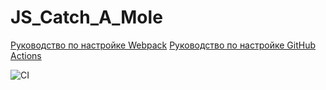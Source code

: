 # JS_Catch_A_Mole

[Руководство по настройке Webpack](https://webpack.js.org/guides/)
[Руководство по настройке GitHub Actions](https://docs.github.com/en/actions/quickstart)

![CI](https://github.com/LeaveThePast/JS_Catch_A_Mole/actions/workflows/web.yml/badge.svg)
